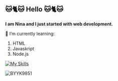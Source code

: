 ## 🐱🐈🐱 Hello 🐱🐈🐱


**I am Nina and I just started with web development.**

 🌱 I’m currently learning:
 1. HTML
 2. Javaskript
 3. Node.js

[![My Skills](https://skillicons.dev/icons?i=js,html,css,wasm)](https://skillicons.dev)

![BYYK9851](https://github.com/user-attachments/assets/cd5b8e01-ec38-4aae-9755-56365e9ef4ef)



